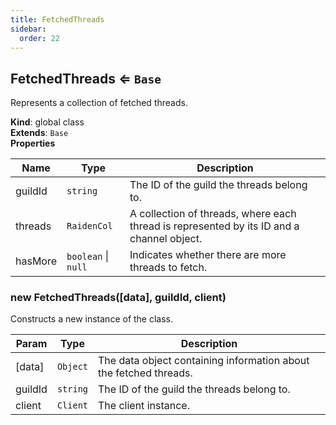 ```yaml
---
title: FetchedThreads
sidebar:
  order: 22
---
```




## FetchedThreads ⇐ <code>Base</code>
Represents a collection of fetched threads.

**Kind**: global class  
**Extends**: <code>Base</code>  
**Properties**

| Name | Type | Description |
| --- | --- | --- |
| guildId | <code>string</code> | The ID of the guild the threads belong to. |
| threads | <code>RaidenCol</code> | A collection of threads, where each thread is represented by its ID and a channel object. |
| hasMore | <code>boolean</code> \| <code>null</code> | Indicates whether there are more threads to fetch. |

<a name="new_FetchedThreads_new"></a>

### new FetchedThreads([data], guildId, client)
Constructs a new instance of the class.


| Param | Type | Description |
| --- | --- | --- |
| [data] | <code>Object</code> | The data object containing information about the fetched threads. |
| guildId | <code>string</code> | The ID of the guild the threads belong to. |
| client | <code>Client</code> | The client instance. |

